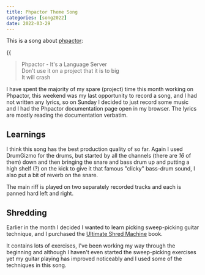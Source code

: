 ```yaml
--- 
title: Phpactor Theme Song
categories: [song2022]
date: 2022-03-29
---
```


This is a song about
[phpactor](https://www.dantleech.com/blog/categories/phpactor/):

{{<audio src="/audio/phpactor.mp3" caption="Phpactor Theme Song" >}}

> Phpactor - It's a Language Server  
> Don't use it on a project that it is to big  
> It will crash  

I have spent the majority of my spare (project) time this month working on
Phpactor, this weekend was my last opportunity to record a song, and I had not
written any lyrics, so on Sunday I decided to just record some music and I had
the Phpactor documentation page open in my browser. The lyrics are mostly
reading the documentation verbatim.

Learnings
---------

I think this song has the best production quality of so far. Again I used
DrumGizmo for the drums, but started by all the channels (there are _16_ of
them) down and then bringing the snare and bass drum up and putting a high
shelf (?) on the kick to give it that famous "clicky" bass-drum sound, I also
put a bit of reverb on the snare.

The main riff is played on two separately recorded tracks and each is panned
hard left and right.

Shredding
---------

Earlier in the month I decided I wanted to learn picking sweep-picking guitar
technique, and I purchased
the [Ultimate Shred Machine](https://www.amazon.de/dp/191126785X/ref=sspa_dk_detail_4) book.

It contains lots of exercises, I've been working my way through the beginning
and although I haven't even started the sweep-picking exercises yet my guitar
playing has improved noticeably and I used some of the techniques in this
song.
